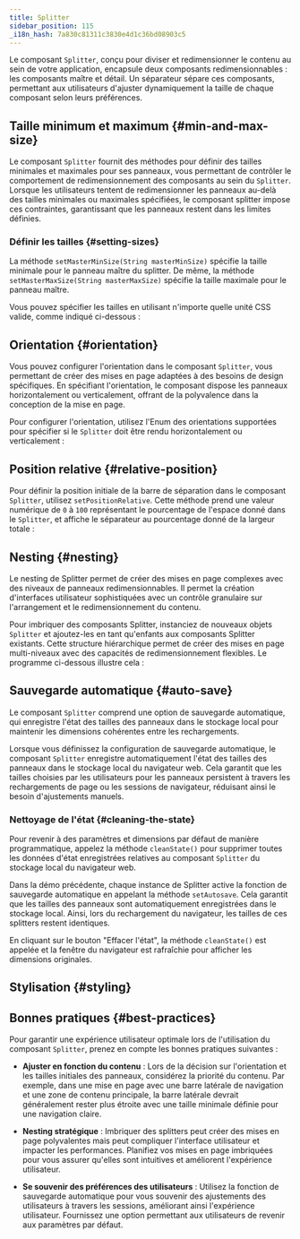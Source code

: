 ```yaml
---
title: Splitter
sidebar_position: 115
_i18n_hash: 7a830c81311c3830e4d1c36bd08903c5
---
```

<DocChip chip='shadow' />
<DocChip chip='name' label="dwc-splitter" />
<DocChip chip='since' label='24.00' />
<JavadocLink type="splitter" location="com/webforj/component/layout/splitter/Splitter" top='true'/>

Le composant `Splitter`, conçu pour diviser et redimensionner le contenu au sein de votre application, encapsule deux composants redimensionnables : les composants maître et détail. Un séparateur sépare ces composants, permettant aux utilisateurs d'ajuster dynamiquement la taille de chaque composant selon leurs préférences.

<ComponentDemo 
path='/webforj/splitterbasic?' 
javaE='https://raw.githubusercontent.com/webforj/webforj-documentation/refs/heads/main/src/main/java/com/webforj/samples/views/splitter/SplitterBasicView.java'
height='300px'
/>

## Taille minimum et maximum {#min-and-max-size}

Le composant `Splitter` fournit des méthodes pour définir des tailles minimales et maximales pour ses panneaux, vous permettant de contrôler le comportement de redimensionnement des composants au sein du `Splitter`. Lorsque les utilisateurs tentent de redimensionner les panneaux au-delà des tailles minimales ou maximales spécifiées, le composant splitter impose ces contraintes, garantissant que les panneaux restent dans les limites définies.

### Définir les tailles {#setting-sizes}

La méthode `setMasterMinSize(String masterMinSize)` spécifie la taille minimale pour le panneau maître du splitter. De même, la méthode `setMasterMaxSize(String masterMaxSize)` spécifie la taille maximale pour le panneau maître.

Vous pouvez spécifier les tailles en utilisant n'importe quelle unité CSS valide, comme indiqué ci-dessous :

<ComponentDemo 
path='/webforj/splitterminmax?' 
javaE='https://raw.githubusercontent.com/webforj/webforj-documentation/refs/heads/main/src/main/java/com/webforj/samples/views/splitter/SplitterMinMaxView.java'
height='300px'
/>

## Orientation {#orientation}

Vous pouvez configurer l'orientation dans le composant `Splitter`, vous permettant de créer des mises en page adaptées à des besoins de design spécifiques. En spécifiant l'orientation, le composant dispose les panneaux horizontalement ou verticalement, offrant de la polyvalence dans la conception de la mise en page.

Pour configurer l'orientation, utilisez l'Enum des orientations supportées pour spécifier si le `Splitter` doit être rendu horizontalement ou verticalement :

<ComponentDemo 
path='/webforj/splitterorientation?' 
javaE='https://raw.githubusercontent.com/webforj/webforj-documentation/refs/heads/main/src/main/java/com/webforj/samples/views/splitter/SplitterOrientationView.java'
height='300px'
/>

## Position relative {#relative-position}

Pour définir la position initiale de la barre de séparation dans le composant `Splitter`, utilisez `setPositionRelative`. Cette méthode prend une valeur numérique de `0` à `100` représentant le pourcentage de l'espace donné dans le `Splitter`, et affiche le séparateur au pourcentage donné de la largeur totale :

<ComponentDemo 
path='/webforj/splitterposition?' 
javaE='https://raw.githubusercontent.com/webforj/webforj-documentation/refs/heads/main/src/main/java/com/webforj/samples/views/splitter/SplitterPositionView.java'
height='300px'
/>

## Nesting {#nesting}

Le nesting de Splitter permet de créer des mises en page complexes avec des niveaux de panneaux redimensionnables. Il permet la création d'interfaces utilisateur sophistiquées avec un contrôle granulaire sur l'arrangement et le redimensionnement du contenu.

Pour imbriquer des composants Splitter, instanciez de nouveaux objets `Splitter` et ajoutez-les en tant qu'enfants aux composants Splitter existants. Cette structure hiérarchique permet de créer des mises en page multi-niveaux avec des capacités de redimensionnement flexibles. Le programme ci-dessous illustre cela :

<ComponentDemo 
path='/webforj/splitternested?' 
javaE='https://raw.githubusercontent.com/webforj/webforj-documentation/refs/heads/main/src/main/java/com/webforj/samples/views/splitter/SplitterNestedView.java'
height='300px'
/>

## Sauvegarde automatique {#auto-save}

Le composant `Splitter` comprend une option de sauvegarde automatique, qui enregistre l'état des tailles des panneaux dans le stockage local pour maintenir les dimensions cohérentes entre les rechargements.

Lorsque vous définissez la configuration de sauvegarde automatique, le composant `Splitter` enregistre automatiquement l'état des tailles des panneaux dans le stockage local du navigateur web. Cela garantit que les tailles choisies par les utilisateurs pour les panneaux persistent à travers les rechargements de page ou les sessions de navigateur, réduisant ainsi le besoin d'ajustements manuels.

### Nettoyage de l'état {#cleaning-the-state}

Pour revenir à des paramètres et dimensions par défaut de manière programmatique, appelez la méthode `cleanState()` pour supprimer toutes les données d'état enregistrées relatives au composant `Splitter` du stockage local du navigateur web.

<ComponentDemo 
path='/webforj/splitterautosave?' 
javaE='https://raw.githubusercontent.com/webforj/webforj-documentation/refs/heads/main/src/main/java/com/webforj/samples/views/splitter/SplitterAutoSaveView.java'
height='400px'
/>

Dans la démo précédente, chaque instance de Splitter active la fonction de sauvegarde automatique en appelant la méthode `setAutosave`. Cela garantit que les tailles des panneaux sont automatiquement enregistrées dans le stockage local. Ainsi, lors du rechargement du navigateur, les tailles de ces splitters restent identiques.

En cliquant sur le bouton "Effacer l'état", la méthode `cleanState()` est appelée et la fenêtre du navigateur est rafraîchie pour afficher les dimensions originales.

## Stylisation {#styling}

<TableBuilder name="Splitter" />

## Bonnes pratiques {#best-practices}

Pour garantir une expérience utilisateur optimale lors de l'utilisation du composant `Splitter`, prenez en compte les bonnes pratiques suivantes :

- **Ajuster en fonction du contenu** : Lors de la décision sur l'orientation et les tailles initiales des panneaux, considérez la priorité du contenu. Par exemple, dans une mise en page avec une barre latérale de navigation et une zone de contenu principale, la barre latérale devrait généralement rester plus étroite avec une taille minimale définie pour une navigation claire.

- **Nesting stratégique** : Imbriquer des splitters peut créer des mises en page polyvalentes mais peut compliquer l'interface utilisateur et impacter les performances. Planifiez vos mises en page imbriquées pour vous assurer qu'elles sont intuitives et améliorent l'expérience utilisateur.

- **Se souvenir des préférences des utilisateurs** : Utilisez la fonction de sauvegarde automatique pour vous souvenir des ajustements des utilisateurs à travers les sessions, améliorant ainsi l'expérience utilisateur. Fournissez une option permettant aux utilisateurs de revenir aux paramètres par défaut.
